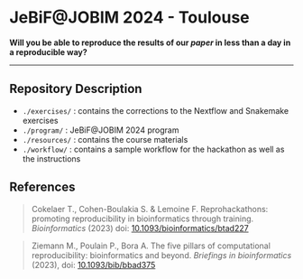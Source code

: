 # JeBiF@JOBIM 2024 - Toulouse

__Will you be able to reproduce the results of our _paper_ in less than a day in a reproducible way?__

---

## Repository Description

- `./exercises/` : contains the corrections to the Nextflow and Snakemake exercises
- `./program/` : JeBiF@JOBIM 2024 program
- `./resources/` : contains the course materials
- `./workflow/` : contains a sample workflow for the hackathon as well as the instructions

## References

> Cokelaer T., Cohen-Boulakia S. & Lemoine F. 
> Reprohackathons: promoting reproducibility in bioinformatics through training.
> _Bioinformatics_ (2023) doi: [10.1093/bioinformatics/btad227](https://doi.org/10.1093/bioinformatics/btad227)

> Ziemann M., Poulain P., Bora A.
> The five pillars of computational reproducibility: bioinformatics and beyond.
> _Briefings in bioinformatics_ (2023), doi: [10.1093/bib/bbad375](https://doi.org/10.1093/bib/bbad375)

